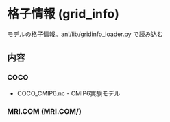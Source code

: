 格子情報 (grid_info)
========

モデルの格子情報。anl/lib/gridinfo_loader.py で読み込む


内容
--------

### COCO

  * COCO_CMIP6.nc    - CMIP6実験モデル

### MRI.COM (MRI.COM/)



